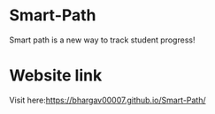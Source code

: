 # Smart-Path
Smart path is a new way to track student progress!

# Website link
Visit here:https://bhargav00007.github.io/Smart-Path/

